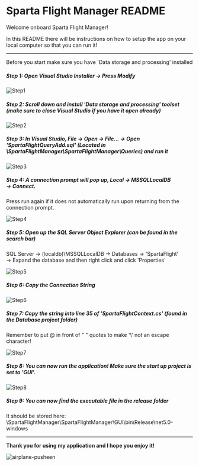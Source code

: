 # Sparta Flight Manager README

Welcome onboard Sparta Flight Manager! 

In this README there will be instructions on how to setup the app on your local computer so that you can run it!

-------------------------------


Before you start make sure you have 'Data storage and processing' installed



##### Step 1: Open Visual Studio Installer &#8594; Press Modify

![Step1](Images/Step1.png)



##### Step 2: Scroll down and install 'Data storage and processing' toolset (make sure to close Visual Studio if you have it open already)

![Step2](Images/Step2.png)



##### Step 3: In Visual Studio, File &#8594; Open &#8594; File... &#8594; Open 'SpartaFlightQueryAdd.sql' (Located in \SpartaFlightManager\SpartaFlightManager\Queries) and run it

![Step3](Images/Step3.png)



##### Step 4: A connection prompt will pop up, Local &#8594; MSSQLLocalDB &#8594; Connect. 

Press run again if it does not automatically run upon returning from the connection prompt.

![Step4](Images/Step4.png)



##### Step 5: Open up the SQL Server Object Explorer (can be found in the search bar) 

SQL Server &#8594; (localdb)\MSSQLLocalDB &#8594; Databases &#8594; 'SpartaFlight' &#8594; Expand the database and then right click and click 'Properties'

![Step5](Images/Step5.png)



##### Step 6: Copy the Connection String

![Step6](Images/Step6.png)



##### Step 7: Copy the string into line 35 of 'SpartaFlightContext.cs' (found in the Database project folder)
Remember to put @ in front of " " quotes to make '\\' not an escape character!

![Step7](Images/Step7.png)



##### Step 8: You can now run the application! Make sure the start up project is set to 'GUI'.

![Step8](Images/Step8.png)

##### Step 9: You can now find the executable file in the release folder

 It should be stored here: \SpartaFlightManager\SpartaFlightManager\GUI\bin\Release\net5.0-windows

-----------------------------

**Thank you for using my application and I hope you enjoy it!**

![airplane-pusheen](Images/airplane-pusheen.gif)
